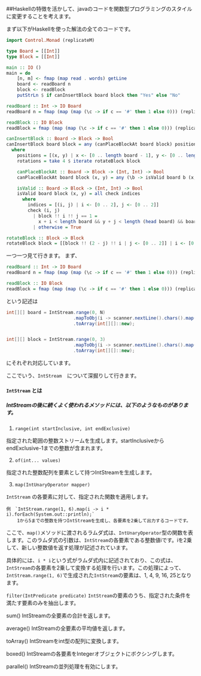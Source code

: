 ##Haskellの特徴を活かして、javaのコードを関数型プログラミングのスタイルに変更することを考えます。

まず以下がHaskellを使った解法の全てのコードです。

```haskell
import Control.Monad (replicateM)

type Board = [[Int]]
type Block = [[Int]]

main :: IO ()
main = do
    [n, m] <- fmap (map read . words) getLine
    board <- readBoard n
    block <- readBlock
    putStrLn $ if canInsertBlock board block then "Yes" else "No"

readBoard :: Int -> IO Board
readBoard n = fmap (map (map (\c -> if c == '#' then 1 else 0))) (replicateM n getLine)

readBlock :: IO Block
readBlock = fmap (map (map (\c -> if c == '#' then 1 else 0))) (replicateM 3 getLine)

canInsertBlock :: Board -> Block -> Bool
canInsertBlock board block = any (canPlaceBlockAt board block) positions
  where
    positions = [(x, y) | x <- [0 .. length board - 1], y <- [0 .. length (head board) - 1]]
    rotations = take 4 $ iterate rotateBlock block

    canPlaceBlockAt :: Board -> Block -> (Int, Int) -> Bool
    canPlaceBlockAt board block (x, y) = any (\b -> isValid board b (x, y)) rotations

    isValid :: Board -> Block -> (Int, Int) -> Bool
    isValid board block (x, y) = all check indices
      where
        indices = [(i, j) | i <- [0 .. 2], j <- [0 .. 2]]
        check (i, j)
          | block !! i !! j == 1 =
            x + i < length board && y + j < length (head board) && board !! (x + i) !! (y + j) == 0
          | otherwise = True

rotateBlock :: Block -> Block
rotateBlock block = [[block !! (2 - j) !! i | j <- [0 .. 2]] | i <- [0 .. 2]]


```
一つ一つ見て行きます。
まず、
```haskell
readBoard :: Int -> IO Board
readBoard n = fmap (map (map (\c -> if c == '#' then 1 else 0))) (replicateM n getLine)

readBlock :: IO Block
readBlock = fmap (map (map (\c -> if c == '#' then 1 else 0))) (replicateM 3 getLine)

```
という記述は

```Java
int[][] board = IntStream.range(0, N)
                         .mapToObj(i -> scanner.nextLine().chars().map(c -> c == '#' ? 1 : 0).toArray())
                         .toArray(int[][]::new);


int[][] block = IntStream.range(0, 3)
                         .mapToObj(i -> scanner.nextLine().chars().map(c -> c == '#' ? 1 : 0).toArray())
                         .toArray(int[][]::new);

```
にそれぞれ対応しています。

ここでいう、`IntStream`　について深掘りして行きます。

#### `IntStream` とは
##### IntStreamの後に続くよく使われるメソッドには、以下のようなものがあります。

1. `range(int startInclusive, int endExclusive)`

指定された範囲の整数ストリームを生成します。startInclusiveからendExclusive-1までの整数が含まれます。

2. `of(int... values)`

指定された整数配列を要素として持つIntStreamを生成します。

3. `map(IntUnaryOperator mapper)`

`IntStream` の各要素に対して、指定された関数を適用します。

    例　`IntStream.range(1, 6).map(i -> i * i).forEach(System.out::println);`
        1から5までの整数を持つIntStreamを生成し、各要素を2乗して出力するコードです。

ここで、`map()`メソッドに渡されるラムダ式は、`IntUnaryOperator`型の関数を表します。このラムダ式の引数は、`IntStream`の各要素である整数値iです。iを2乗して、新しい整数値を返す処理が記述されています。

具体的には、`i * i`という式がラムダ式内に記述されており、この式は、`IntStream`の各要素を2乗して変換する処理を行います。この処理によって、`IntStream.range(1, 6)`で生成された`IntStream`の要素は、1, 4, 9, 16, 25となります。

`filter(IntPredicate predicate)`
`IntStream`の要素のうち、指定された条件を満たす要素のみを抽出します。

sum()
IntStreamの全要素の合計を返します。

average()
IntStreamの全要素の平均値を返します。

toArray()
IntStreamをint型の配列に変換します。

boxed()
IntStreamの各要素をIntegerオブジェクトにボクシングします。

parallel()
IntStreamの並列処理を有効にします。


